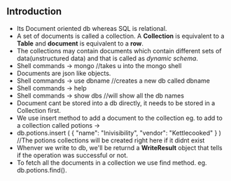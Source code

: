 ## Introduction

* Its Document oriented db whereas SQL is relational.
* A set of documents is called a collection. A **Collection** is equivalent to a **Table** and **document** is equivalent to a **row**.
* The collections may contain documents which contain different sets of data(unstructured data) and that is called as *dynamic schema*.
* Shell commands -> mongo //takes u into the mongo shell
* Documents are json like objects.
* Shell commands -> use dbname //creates a new db called dbname
* Shell commands -> help
* Shell commands -> show dbs //will show all the db names
* Document cant be stored into a db directly, it needs to be stored in a Collection first.
* We use insert method to add a document to the collection eg. to add to a collection called potions ->
* db.potions.insert ( { "name": "Inivisibility", "vendor": "Kettlecooked" } ) //The potions collections will be created right here if it didnt exist
* Whenver we write to db, we'll be returnd a **WriteResult** object that tells if the operation was successful or not.
* To fetch all the documents in a collection we use find method. eg. db.potions.find().

